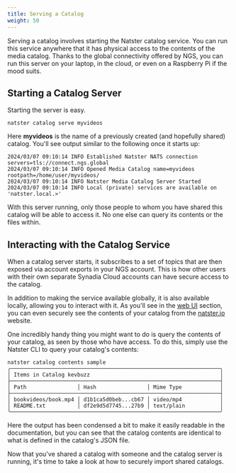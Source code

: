 ```yaml
---
title: Serving a Catalog
weight: 50
---
```


Serving a catalog involves starting the Natster catalog service. You can run this service anywhere that it has physical access to the contents of the media catalog. Thanks to the global connectivity offered by NGS, you can run this server on your laptop, in the cloud, or even on a Raspberry Pi if the mood suits.

## Starting a Catalog Server
Starting the server is easy.

```
natster catalog serve myvideos
```

Here **myvideos** is the name of a previously created (and hopefully shared) catalog. You'll see output similar to the following once it starts up:

```
2024/03/07 09:10:14 INFO Established Natster NATS connection servers=tls://connect.ngs.global
2024/03/07 09:10:14 INFO Opened Media Catalog name=myvideos rootpath=/home/user/myvideos/
2024/03/07 09:10:14 INFO Natster Media Catalog Server Started
2024/03/07 09:10:14 INFO Local (private) services are available on 'natster.local.>'
```

With this server running, only those people to whom you have shared this catalog will be able to access it. No one else can
query its contents or the files within.

## Interacting with the Catalog Service
When a catalog server starts, it subscribes to a set of topics that are then exposed via account exports in your NGS account. This is how other users with their own separate Synadia Cloud accounts can have secure access to the catalog.

In addition to making the service available globally, it is also available locally, allowing you to interact with it. As you'll see in the [web UI](../website) section, you can even securely see the contents of your catalog from the [natster.io](https://natster.io) website.

One incredibly handy thing you might want to do is query the contents of your catalog, as seen by those who have access. To do this, simply use the Natster CLI to query your catalog's contents:

```
natster catalog contents sample
╭──────────────────────────────────────────────────────────────────╮
│ Items in Catalog kevbuzz                                         │
├──────────────────────────────────────────────────────────────────┤
│ Path                │ Hash                │ Mime Type            │
├──────────────────────────────────────────────────────────────────┤
│ bookvideos/book.mp4 │ d1b1ca5d0beb...cb67 │ video/mp4            │
│ README.txt          │ df2e9d5d7745...27b9 │ text/plain           │
╰──────────────────────────────────────────────────────────────────╯
```
Here the output has been condensed a bit to make it easily readable in the documentation, but you can see that the catalog contents are identical to what is defined in the catalog's JSON file.

Now that you've shared a catalog with someone and the catalog server is running, it's time to take a look at how to securely import shared catalogs.
